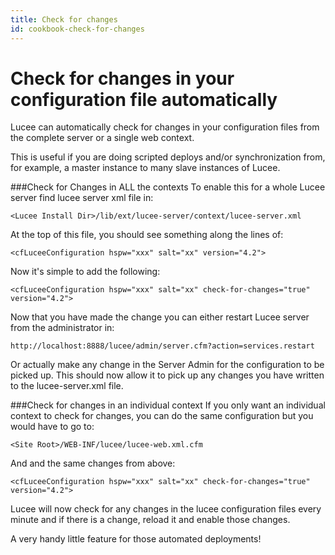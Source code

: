 ```yaml
---
title: Check for changes
id: cookbook-check-for-changes
---
```


# Check for changes in your configuration file automatically #
Lucee can automatically check for changes in your configuration files from the complete server or a single web context.

This is useful if you are doing scripted deploys and/or synchronization from, for example, a master instance to many slave instances of Lucee.

###Check for Changes in ALL the contexts
To enable this for a whole Lucee server find lucee server xml file in:

	<Lucee Install Dir>/lib/ext/lucee-server/context/lucee-server.xml

At the top of this file, you should see something along the lines of:

	<cfLuceeConfiguration hspw="xxx" salt="xx" version="4.2">

Now it's simple to add the following:

	<cfLuceeConfiguration hspw="xxx" salt="xx" check-for-changes="true" version="4.2">


Now that you have made the change you can either restart Lucee server from the administrator in:

	http://localhost:8888/lucee/admin/server.cfm?action=services.restart

Or actually make any change in the Server Admin for the configuration to be picked up. This should now allow it to pick up any changes you have written to the lucee-server.xml file.

###Check for changes in an individual context
If you only want an individual context to check for changes, you can do the same configuration but you would have to go to:

	<Site Root>/WEB-INF/lucee/lucee-web.xml.cfm

And and the same changes from above:

	<cfLuceeConfiguration hspw="xxx" salt="xx" check-for-changes="true" version="4.2">

Lucee will now check for any changes in the lucee configuration files every minute and if there is a change, reload it and enable those changes.

A very handy little feature for those automated deployments!
